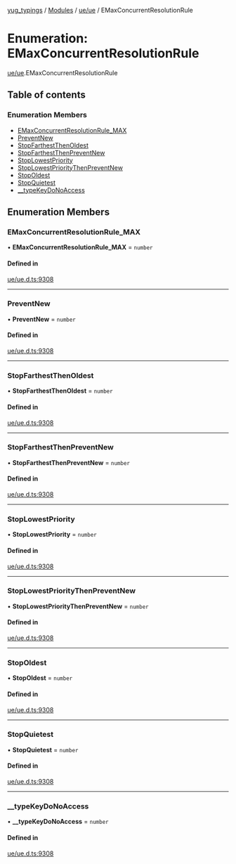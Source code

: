 [yug_typings](../README.md) / [Modules](../modules.md) / [ue/ue](../modules/ue_ue.md) / EMaxConcurrentResolutionRule

# Enumeration: EMaxConcurrentResolutionRule

[ue/ue](../modules/ue_ue.md).EMaxConcurrentResolutionRule

## Table of contents

### Enumeration Members

- [EMaxConcurrentResolutionRule\_MAX](ue_ue.EMaxConcurrentResolutionRule.md#emaxconcurrentresolutionrule_max)
- [PreventNew](ue_ue.EMaxConcurrentResolutionRule.md#preventnew)
- [StopFarthestThenOldest](ue_ue.EMaxConcurrentResolutionRule.md#stopfarthestthenoldest)
- [StopFarthestThenPreventNew](ue_ue.EMaxConcurrentResolutionRule.md#stopfarthestthenpreventnew)
- [StopLowestPriority](ue_ue.EMaxConcurrentResolutionRule.md#stoplowestpriority)
- [StopLowestPriorityThenPreventNew](ue_ue.EMaxConcurrentResolutionRule.md#stoplowestprioritythenpreventnew)
- [StopOldest](ue_ue.EMaxConcurrentResolutionRule.md#stopoldest)
- [StopQuietest](ue_ue.EMaxConcurrentResolutionRule.md#stopquietest)
- [\_\_typeKeyDoNoAccess](ue_ue.EMaxConcurrentResolutionRule.md#__typekeydonoaccess)

## Enumeration Members

### EMaxConcurrentResolutionRule\_MAX

• **EMaxConcurrentResolutionRule\_MAX** = `number`

#### Defined in

[ue/ue.d.ts:9308](https://github.com/YugMetaverse/yug_typings/blob/b7d9b19/ue/ue.d.ts#L9308)

___

### PreventNew

• **PreventNew** = `number`

#### Defined in

[ue/ue.d.ts:9308](https://github.com/YugMetaverse/yug_typings/blob/b7d9b19/ue/ue.d.ts#L9308)

___

### StopFarthestThenOldest

• **StopFarthestThenOldest** = `number`

#### Defined in

[ue/ue.d.ts:9308](https://github.com/YugMetaverse/yug_typings/blob/b7d9b19/ue/ue.d.ts#L9308)

___

### StopFarthestThenPreventNew

• **StopFarthestThenPreventNew** = `number`

#### Defined in

[ue/ue.d.ts:9308](https://github.com/YugMetaverse/yug_typings/blob/b7d9b19/ue/ue.d.ts#L9308)

___

### StopLowestPriority

• **StopLowestPriority** = `number`

#### Defined in

[ue/ue.d.ts:9308](https://github.com/YugMetaverse/yug_typings/blob/b7d9b19/ue/ue.d.ts#L9308)

___

### StopLowestPriorityThenPreventNew

• **StopLowestPriorityThenPreventNew** = `number`

#### Defined in

[ue/ue.d.ts:9308](https://github.com/YugMetaverse/yug_typings/blob/b7d9b19/ue/ue.d.ts#L9308)

___

### StopOldest

• **StopOldest** = `number`

#### Defined in

[ue/ue.d.ts:9308](https://github.com/YugMetaverse/yug_typings/blob/b7d9b19/ue/ue.d.ts#L9308)

___

### StopQuietest

• **StopQuietest** = `number`

#### Defined in

[ue/ue.d.ts:9308](https://github.com/YugMetaverse/yug_typings/blob/b7d9b19/ue/ue.d.ts#L9308)

___

### \_\_typeKeyDoNoAccess

• **\_\_typeKeyDoNoAccess** = `number`

#### Defined in

[ue/ue.d.ts:9308](https://github.com/YugMetaverse/yug_typings/blob/b7d9b19/ue/ue.d.ts#L9308)
